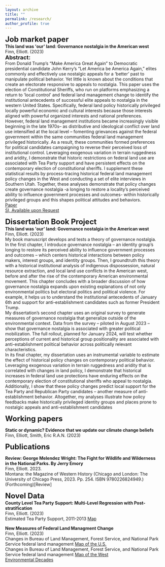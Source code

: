 ```yaml
---
layout: archive
title: ""
permalink: /research/
author_profile: true
---
```


**<font size="5">Job market paper</font>**\
**This land was 'our' land: Governance nostalgia in the American west**\
Finn, Elliott. (2023)\
**<font size="4">Abstract:</font>**\
From Donald Trump’s “Make America Great Again” to Democratic presidential candidate John Kerry’s “Let America be America Again,” elites commonly and effectively use nostalgic appeals for a ‘better’ past to manipulate political behavior. Yet little is known about the conditions that create an electorate responsive to appeals to nostalgia. This paper uses the election of Constitutional Sheriffs, who run on platforms emphasizing a return to ‘local control’ and federal land management change to identify the institutional antecedents of successful elite appeals to nostalgia in the western United States.  Specifically, federal land policy historically privileged locally powerful economic and cultural interests because those interests aligned with powerful organized interests and national preferences. However, federal land management institutions became increasingly visible beginning in the late 1970s– as distributive and ideological conflict over land use intensified at the local level – fomenting grievances against the federal government within the same communities federal land management privileged historically. As a result, these communities formed preferences for political candidates campaigning to reverse their perceived loss of institutional control. Leveraging exogenous variation in terrain ruggedness and aridity, I demonstrate that historic restrictions on federal land use are associated with Tea Party support and have persistent effects on the contemporary election of constitutional sheriffs. I supplement these statistical results by process-tracing historical federal land management policy changes in the West and conducting a set of elite interviews in Southern Utah. Together, these analyses demonstrate that policy changes create governance nostalgia -a longing to restore a locality’s perceived ability to influence government processes and outcomes- within historically privileged groups and this shapes political attitudes and behaviors.\
[Paper](https://elliottfinn.github.io/files/ef_federal_lands_jmkt_d2.pdf)\
[SI, Available upon Request](elliottfinn@ucsb.edu)

**<font size="5">Dissertation Book Project</font>**\
**This land was 'our' land: Governance nostalgia in the American west**\
Finn, Elliott. (2023)\
My book manuscript develops and tests a theory of governance nostalgia. In the first chapter, I introduce governance nostalgia – an identity group’s longing to restore its perceived ability to influence government processes and outcomes – which centers historical interactions between policy makers, interest groups, and identity groups. Then, I groundtruth this theory with a historical institutional analysis of indigenous dispossession, natural resource extraction, and local land use conflicts in the American west, before and after the rise of the contemporary American environmental movement. This chapter concludes with a broader discussion of how governance nostalgia expands upon existing explanations of not only environmental politics but electoral politics and political violence. For example, it helps us to understand the institutional antecedents of January 6th and support for anti-establishment candidates such as former President Trump.\
My dissertation’s second chapter uses an original survey to generate measures of governance nostalgia that generalize outside of the environmental context. Data from the survey – piloted in August 2023 – show that governance nostalgia is associated with greater political mobilization. The full rollout, planned for January 2024, will test whether perceptions of current and historical group positionality are associated with anti-establishment political behavior across politically relevant characteristics.\
In its final chapter, my dissertation uses an instrumental variable to estimate the effect of historical policy changes on  contemporary political behavior. Leveraging exogenous variation in terrain ruggedness and aridity that is correlated with changes in land policy, I demonstrate that historical increases in federal land use protections have enduring effects on the contemporary election of constitutional sheriffs who appeal to nostalgia. Additionally, I show that these policy changes predict local support for the Tea Party and Republican Party candidates – another measure of anti-establishment behavior. Altogether, my analyses illustrate how policy feedbacks make historically privileged identity groups and places prone to nostalgic appeals and anti-establishment candidates

**<font size="5">Working papers</font>**

**Static or dynamic? Evidence that we update our climate change beliefs**\
Finn, Elliott, Smith, Eric R.A.N. (2023)

**<font size="5">Publications</font>**

**Review: George Melendez Wright: The Fight for Wildlife and Wilderness in the National Parks. By Jerry Emory**\
Finn, Elliott. 2023.\
Montana: the Magazine of Western History (Chicago and London: The University of Chicago Press, 2023. Pp. 254. ISBN 9780226824949.) (Forthcoming)[Review]

**<font size="5">Novel Data</font>**\
**County Level Tea Party Support: Multi-Level Regression with Post-stratification**\
Finn, Elliott. (2023)\
Estimated Tea Party Support, 2011-2013 [Map](https://elliottfinn.github.io/files/tea_support_2011_13.png)

**New Measures of Federal Land Managment Change**\
Finn, Elliott. (2023)\
Changes in Bureau of Land Management, Forest Service, and National Park Service federal land management [Map of the U.S.](https://elliottfinn.github.io/files/USA_federal_G12_1880_2020.png)\
Changes in Bureau of Land Management, Forest Service, and National Park Service federal land management [Map of the West](https://elliottfinn.github.io/files/WEST_federal_G12_1880_2020.png)\
[Environmental Decades](https://elliottfinn.github.io/files/WEST_federal_G12_1975_2010.png)



<!-- 


COMMENT out EVERYTHING 

**<font size="5">Job market paper</font>**

**Do environmental markets improve allocative efficiency? Evidence from U.S. air pollution**\
Meng, Kyle and Vincent Thivierge. (2022)\
[Paper](https://vthivierge.github.io/files/efficiency.pdf)

**<font size="5">Working papers</font>**

**Do carbon tariffs reduce carbon leakage? Evidence from trade tariffs**\
Thivierge, Vincent. (2022)

**Equitable low-carbon transition pathways for California’s oil extraction**\
with emLab. (2023)\
Accepted at Nature Energy

**<font size="5">Publications</font>**

**Carbon pricing and competitiveness pressures: The case of cement trade**\
Thivierge, Vincent\
Canadian Public Policy, 46(1), 45-58, 2020\
[Paper](https://www.utpjournals.press/doi/abs/10.3138/cpp.2017-074?journalCode=cpp})

**Refining the evidence: British Columbia’s carbon tax and household gasoline consumption**\
Lawley, Chad and Vincent Thivierge\
The Energy Journal, 39(2), 147-171, 2018\
[Paper](https://www.iaee.org/energyjournal/article/3056) [Appendix](https://www.iaee.org/ej/appendix/EJ392_Appendix_Lawley.pdf)\
Media: [The Narwhal](https://thenarwhal.ca/gas-tax-ontario-alberta/)


**<font size="5">Select policy reports</font>**

**Enhancing equity while eliminating emissions in California's supply of transportation fuels**\
with emLab, 2021\
[Paper](https://www.google.com/url?q=https%3A%2F%2Fwww.dropbox.com%2Fs%2F6w4hrztnb8r7xe7%2FCA-CN-Study-2-Final-Report-0421.pdf%3Fdl%3D1&sa=D&sntz=1&usg=AOvVaw3pv7JBOJLm767dL8jnrE4o) [Appendix](https://www.google.com/url?q=https%3A%2F%2Fwww.dropbox.com%2Fs%2Fw4qo56ozyoy344i%2FUCSB-Study2-CA-CN-Technical-Appendix.pdf%3Fdl%3D1&sa=D&sntz=1&usg=AOvVaw2BxuqjUqIF9SsZm6kfjlfJ)

**Through the Roof: The High Cost of Barriers to Building New Housing in Canadian Municipalities**\
Dachis, Benjamin and Vincent Thivierge\
C.D. Howe Institute Commentary 513, 2018\
[Paper](https://www.cdhowe.org/sites/default/files/2021-12/Friday%20Commentary_513.pdf)\
Media: [Vancouver Sun](https://vancouversun.com/news/local-news/development-costs-and-regulations-driving-up-home-prices-in-vancouver) [Global News](https://globalnews.ca/news/4208533/vancouver-detached-home-building-costs/)\
op-ed: [The Globe and Mail](https://www.theglobeandmail.com/business/commentary/article-curbs-on-demand-wont-solve-surging-house-prices-in-canada/)

**All’s Well that Ends Well: Addressing End-of-Life Liabilities for Oil and Gas Wells**\
Dachis, Benjamin, Blake Schaffer, and Vincent Thivierge\
C.D. Howe Institute Commentary 492, 2017\
[Paper](https://www.cdhowe.org/sites/default/files/attachments/research_papers/mixed/Commentary_%20492_0.pdf)\
Media: [Financial Post](https://financialpost.com/commodities/energy/alberta-faces-8-6b-bill-to-clean-up-old-oil-wells-heres-how-it-can-avoid-it-c-d-howe)

**Provincial Carbon Pricing and Household Fairness**\
Beugin, Dale, Richard Lipsey, Chris Ragan, France St-Hilaire, and Vincent Thivierge. 
Canada's Ecofiscal Commission, 2016\
[Paper](https://ecofiscal.ca/wp-content/uploads/2016/04/Ecofiscal-Commission-Provincial-Carbon-Pricing-Household-Fairness-Report-April-2016.pdf)\
Media: [Bloomberg](https://www.bloomberg.com/opinion/articles/2016-05-18/does-pricing-carbon-worsen-inequality-it-doesn-t-have-to?leadSource=uverify%20wall)

-->
